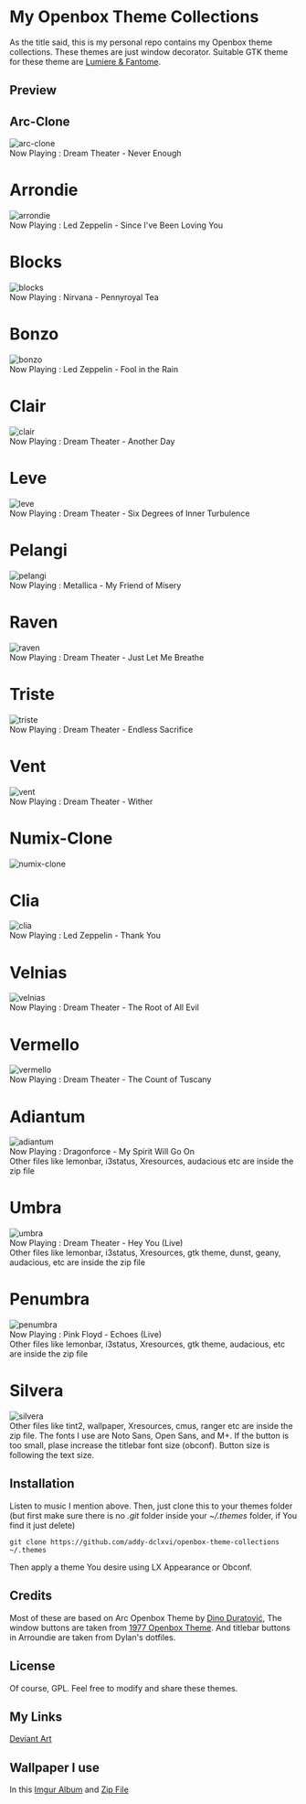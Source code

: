 # My Openbox Theme Collections
As the title said, this is my personal repo contains my Openbox theme collections.
These themes are just window decorator.
Suitable GTK theme for these theme are [Lumiere & Fantome](https://github.com/addy-dclxvi/gtk-theme-collections).

## Preview

## Arc-Clone
![arc-clone](https://raw.githubusercontent.com/addy-dclxvi/openbox-theme-collections/master/arc-clone.jpg) <br />
Now Playing : Dream Theater - Never Enough

# Arrondie
![arrondie](https://raw.githubusercontent.com/addy-dclxvi/openbox-theme-collections/master/arrondie.jpg) <br />
Now Playing : Led Zeppelin - Since I've Been Loving You

# Blocks
![blocks](https://raw.githubusercontent.com/addy-dclxvi/openbox-theme-collections/master/blocks.jpg) <br />
Now Playing : Nirvana - Pennyroyal Tea

# Bonzo
![bonzo](https://raw.githubusercontent.com/addy-dclxvi/openbox-theme-collections/master/bonzo.jpg) <br />
Now Playing : Led Zeppelin - Fool in the Rain

# Clair
![clair](https://raw.githubusercontent.com/addy-dclxvi/openbox-theme-collections/master/clair.jpg) <br />
Now Playing : Dream Theater - Another Day

# Leve
![leve](https://raw.githubusercontent.com/addy-dclxvi/openbox-theme-collections/master/leve.jpg) <br />
Now Playing : Dream Theater - Six Degrees of Inner Turbulence

# Pelangi
![pelangi](https://raw.githubusercontent.com/addy-dclxvi/openbox-theme-collections/master/pelangi.jpg) <br />
Now Playing : Metallica - My Friend of Misery

# Raven
![raven](https://raw.githubusercontent.com/addy-dclxvi/openbox-theme-collections/master/raven.jpg) <br />
Now Playing : Dream Theater - Just Let Me Breathe

# Triste
![triste](https://raw.githubusercontent.com/addy-dclxvi/openbox-theme-collections/master/triste.jpg) <br />
Now Playing : Dream Theater - Endless Sacrifice

# Vent
![vent](https://raw.githubusercontent.com/addy-dclxvi/openbox-theme-collections/master/vent.jpg) <br />
Now Playing : Dream Theater - Wither

# Numix-Clone
![numix-clone](https://raw.githubusercontent.com/addy-dclxvi/openbox-theme-collections/master/numix-clone.jpg) <br />

# Clia
![clia](https://raw.githubusercontent.com/addy-dclxvi/openbox-theme-collections/master/clia.jpg) <br />
Now Playing : Led Zeppelin - Thank You

# Velnias
![velnias](https://raw.githubusercontent.com/addy-dclxvi/openbox-theme-collections/master/velnias.jpg) <br />
Now Playing : Dream Theater - The Root of All Evil

# Vermello
![vermello](https://raw.githubusercontent.com/addy-dclxvi/openbox-theme-collections/master/vermello.jpg) <br />
Now Playing : Dream Theater - The Count of Tuscany

# Adiantum
![adiantum](https://raw.githubusercontent.com/addy-dclxvi/openbox-theme-collections/master/adiantum.png) <br />
Now Playing : Dragonforce - My Spirit Will Go On <br />
Other files like lemonbar, i3status, Xresources, audacious etc are inside the zip file

# Umbra
![umbra](https://raw.githubusercontent.com/addy-dclxvi/openbox-theme-collections/master/umbra.png) <br />
Now Playing : Dream Theater - Hey You (Live) <br />
Other files like lemonbar, i3status, Xresources, gtk theme, dunst, geany, audacious, etc are inside the zip file

# Penumbra
![penumbra](https://raw.githubusercontent.com/addy-dclxvi/openbox-theme-collections/master/penumbra.png) <br />
Now Playing : Pink Floyd - Echoes (Live) <br />
Other files like lemonbar, i3status, Xresources, gtk theme, audacious, etc are inside the zip file

# Silvera
![silvera](https://raw.githubusercontent.com/addy-dclxvi/openbox-theme-collections/master/silvera.jpg) <br />
Other files like tint2, wallpaper, Xresources, cmus, ranger etc are inside the zip file. The fonts I use are Noto Sans, Open Sans, and M+.
If the button is too small, plase increase the titlebar font size (obconf). Button size is following the text size.

## Installation
Listen to music I mention above. 
Then, just clone this to your themes folder 
(but first make sure there is no *.git* folder inside your *~/.themes* folder, if You find it just delete)
```
git clone https://github.com/addy-dclxvi/openbox-theme-collections ~/.themes
```
Then apply a theme You desire using LX Appearance or Obconf.
## Credits
Most of these are based on Arc Openbox Theme by [Dino Duratović](https://github.com/dglava/arc-openbox/blob/master/Arc/openbox-3/themerc),
The window buttons are taken from [1977 Openbox Theme](https://www.box-look.org/p/1017859/).
And titlebar buttons in Arroundie are taken from Dylan's dotfiles.
## License
Of course, GPL. Feel free to modify and share these themes.
## My Links
[Deviant Art](http://addy-dclxvi.deviantart.com/)

## Wallpaper I use
In this [Imgur Album](https://imgur.com/a/0SAg3zv) and [Zip File](https://drive.google.com/open?id=10-LvYhDny7BfyebjD2NfTnhEOje6ByI7)
